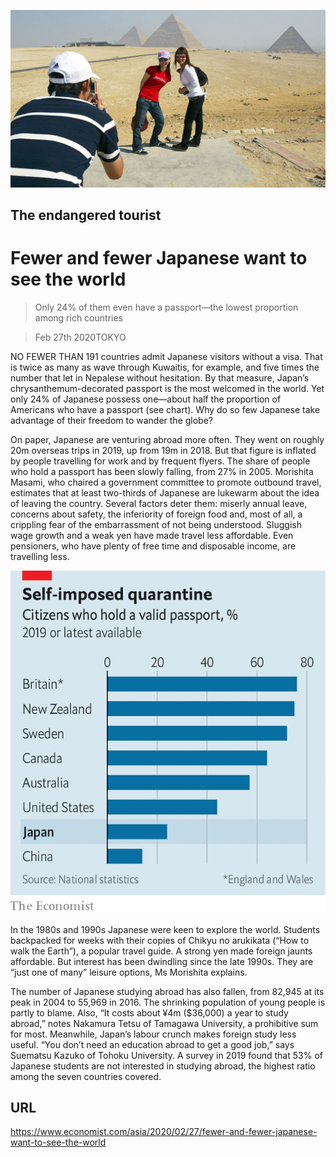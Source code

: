 ![](./images/20200229_ASP008_0.jpg)

## The endangered tourist

# Fewer and fewer Japanese want to see the world

> Only 24% of them even have a passport—the lowest proportion among rich countries

> Feb 27th 2020TOKYO

NO FEWER THAN 191 countries admit Japanese visitors without a visa. That is twice as many as wave through Kuwaitis, for example, and five times the number that let in Nepalese without hesitation. By that measure, Japan’s chrysanthemum-decorated passport is the most welcomed in the world. Yet only 24% of Japanese possess one—about half the proportion of Americans who have a passport (see chart). Why do so few Japanese take advantage of their freedom to wander the globe?

On paper, Japanese are venturing abroad more often. They went on roughly 20m overseas trips in 2019, up from 19m in 2018. But that figure is inflated by people travelling for work and by frequent flyers. The share of people who hold a passport has been slowly falling, from 27% in 2005. Morishita Masami, who chaired a government committee to promote outbound travel, estimates that at least two-thirds of Japanese are lukewarm about the idea of leaving the country. Several factors deter them: miserly annual leave, concerns about safety, the inferiority of foreign food and, most of all, a crippling fear of the embarrassment of not being understood. Sluggish wage growth and a weak yen have made travel less affordable. Even pensioners, who have plenty of free time and disposable income, are travelling less.



![](./images/20200229_ASC173.png)

In the 1980s and 1990s Japanese were keen to explore the world. Students backpacked for weeks with their copies of Chikyu no arukikata (“How to walk the Earth”), a popular travel guide. A strong yen made foreign jaunts affordable. But interest has been dwindling since the late 1990s. They are “just one of many” leisure options, Ms Morishita explains.

The number of Japanese studying abroad has also fallen, from 82,945 at its peak in 2004 to 55,969 in 2016. The shrinking population of young people is partly to blame. Also, “It costs about ¥4m ($36,000) a year to study abroad,” notes Nakamura Tetsu of Tamagawa University, a prohibitive sum for most. Meanwhile, Japan’s labour crunch makes foreign study less useful. “You don’t need an education abroad to get a good job,” says Suematsu Kazuko of Tohoku University. A survey in 2019 found that 53% of Japanese students are not interested in studying abroad, the highest ratio among the seven countries covered.

## URL

https://www.economist.com/asia/2020/02/27/fewer-and-fewer-japanese-want-to-see-the-world
